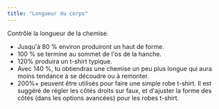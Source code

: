 ```yaml
---
title: "Longueur du corps"
---
```


Contrôle la longueur de la chemise.
   - Jusqu'à 80 % environ produiront un haut de forme.
   - 100 % se termine au sommet de l'os de la hanche.
   - 120% produira un t-shirt typique.
   - Avec 140 %, tu obtiendras une chemise un peu plus longue qui aura moins tendance à se découdre ou à remonter.
   - 200%+ peuvent être utilisés pour faire une simple robe t-shirt. Il est suggéré de régler les côtés droits sur faux, et d'ajuster la forme des côtés (dans les options avancées) pour les robes t-shirt.

